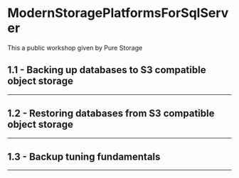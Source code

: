 # ModernStoragePlatformsForSqlServer
This a public workshop given by Pure Storage




## 1.1 - Backing up databases to S3 compatible object storage
---

## 1.2 - Restoring databases from S3 compatible object storage
---

## 1.3 - Backup tuning fundamentals
---
